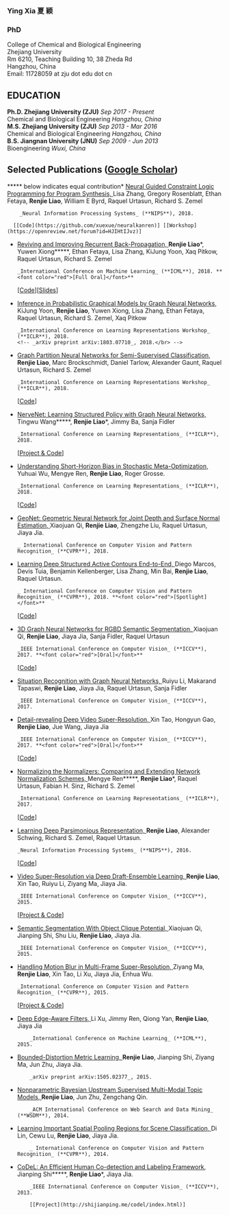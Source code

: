 ### Ying Xia 夏 颖

### PhD

College of Chemical and Biological Engineering<br/>
Zhejiang University<br/>
Rm 6210, Teaching Building 10, 38 Zheda Rd <br/>
Hangzhou, China <br/>
Email: 11728059 at zju dot edu dot cn<br/>


## EDUCATION

**Ph.D.   Zhejiang University (ZJU)**                                 *Sep 2017 - Present* <br/>
	Chemical and Biological Engineering                              *Hangzhou, China*<br/>
**M.S.    Zhejiang University (ZJU)**                                *Sep 2013 - Mar 2016* <br/>
	Chemical and Biological Engineering                              *Hangzhou, China*<br/>
**B.S.    	Jiangnan University (JNU)**                          *Sep 2009 - Jun 2013* <br/>
	Bioengineering                                                       *Wuxi, China* <br/>

## Selected Publications ([Google Scholar](http://scholar.google.com/citations?user=2wrS35MAAAAJ&amp;hl=en&amp;oi=ao))

  ***** below indicates equal contribution*   [Neural Guided Constraint Logic Programming for Program Synthesis,
](https://arxiv.org/pdf/1809.02840.pdf)
    Lisa Zhang, Gregory Rosenblatt, Ethan Fetaya, **Renjie Liao**, William E Byrd, Raquel Urtasun, Richard S. Zemel

        _Neural Information Processing Systems_ (**NIPS**), 2018.

      [[Code](https://github.com/xuexue/neuralkanren)] [[Workshop](https://openreview.net/forum?id=HJIHtIJvz)]
*   [Reviving and Improving Recurrent Back-Propagation,
](https://arxiv.org/pdf/1803.06396.pdf)
    **Renjie Liao***, Yuwen Xiong*****, Ethan Fetaya, Lisa Zhang, KiJung Yoon, Xaq Pitkow, Raquel Urtasun, Richard S. Zemel

        _International Conference on Machine Learning_ (**ICML**), 2018. **<font color="red">[Full Oral]</font>**

      [[Code](https://github.com/lrjconan/RBP)][[Slides](./papers/rbp_slides.pdf)]

*   [Inference in Probabilistic Graphical Models by Graph Neural Networks,
](https://arxiv.org/pdf/1803.07710.pdf)
    KiJung Yoon, **Renjie Liao**, Yuwen Xiong, Lisa Zhang, Ethan Fetaya, Raquel Urtasun, Richard S. Zemel, Xaq Pitkow

        _International Conference on Learning Representations Workshop_ (**ICLR**), 2018.
        <!-- _arXiv preprint arXiv:1803.07710_, 2018.</br> -->

*   [Graph Partition Neural Networks for Semi-Supervised Classification,
](https://arxiv.org/pdf/1803.06272.pdf)
    **Renjie Liao**, Marc Brockschmidt, Daniel Tarlow, Alexander Gaunt, Raquel Urtasun, Richard S. Zemel

        _International Conference on Learning Representations Workshop_ (**ICLR**), 2018.

      [[Code](https://github.com/Microsoft/graph-partition-neural-network-samples)]
*   [NerveNet: Learning Structured Policy with Graph Neural Networks,
](https://openreview.net/pdf?id=S1sqHMZCb)
    Tingwu Wang*****, **Renjie Liao***, Jimmy Ba, Sanja Fidler

        _International Conference on Learning Representations_ (**ICLR**), 2018.

      [[Project &amp; Code](http://www.cs.toronto.edu/~tingwuwang/nervenet.html)]
*   [Understanding Short-Horizon Bias in Stochastic Meta-Optimization,
](https://arxiv.org/pdf/1803.02021.pdf)
    Yuhuai Wu, Mengye Ren, **Renjie Liao**, Roger Grosse.

        _International Conference on Learning Representations_ (**ICLR**), 2018.

      [[Code](https://github.com/renmengye/meta-optim-public)]

*   [GeoNet: Geometric Neural Network for Joint Depth and Surface Normal Estimation,
](./papers/CVPR_2018_GeoNet.pdf)
    Xiaojuan Qi, **Renjie Liao**, Zhengzhe Liu, Raquel Urtasun, Jiaya Jia.

        _ International Conference on Computer Vision and Pattern Recognition_ (**CVPR**), 2018.

*   [Learning Deep Structured Active Contours End-to-End,
](https://arxiv.org/pdf/1803.06329.pdf)
    Diego Marcos, Devis Tuia, Benjamin Kellenberger, Lisa Zhang, Min Bai, **Renjie Liao**, Raquel Urtasun.

        _ International Conference on Computer Vision and Pattern Recognition_ (**CVPR**), 2018. **<font color="red">[Spotlight]</font>**

      [[Code](https://github.com/dmarcosg/DSAC)]

*   [3D Graph Neural Networks for RGBD Semantic Segmentation,
](./papers/iccv_2017_3DGNN.pdf)
    Xiaojuan Qi, **Renjie Liao**, Jiaya Jia, Sanja Fidler, Raquel Urtasun

        _IEEE International Conference on Computer Vision_ (**ICCV**), 2017. **<font color="red">[Oral]</font>**
      [[Code](https://github.com/xjqicuhk/3DGNN)]

*   [Situation Recognition with Graph Neural Networks,
](./papers/iccv_2017_situation.pdf)
    Ruiyu Li, Makarand Tapaswi, **Renjie Liao**, Jiaya Jia, Raquel Urtasun, Sanja Fidler

        _IEEE International Conference on Computer Vision_ (**ICCV**), 2017.
*   [Detail-revealing Deep Video Super-Resolution,
](./papers/iccv_2017_detail_SR.pdf)
    Xin Tao, Hongyun Gao, **Renjie Liao**, Jue Wang, Jiaya Jia

        _IEEE International Conference on Computer Vision_ (**ICCV**), 2017. **<font color="red">[Oral]</font>**

      [[Code](https://github.com/jiangsutx/SPMC_VideoSR)]

*   [Normalizing the Normalizers: Comparing and Extending Network Normalization Schemes,
](./papers/arXiv_2016_Normalization.pdf)
    Mengye Ren*****, **Renjie Liao***, Raquel Urtasun, Fabian H. Sinz, Richard S. Zemel

        _International Conference on Learning Representations_ (**ICLR**), 2017.

      [[Code](https://github.com/renmengye/div-norm)]

*   [Learning Deep Parsimonious Representation,
](./papers/NIPS_2016_Parsimonious.pdf)
    **Renjie Liao**, Alexander Schwing, Richard S. Zemel, Raquel Urtasun.

        _Neural Information Processing Systems_ (**NIPS**), 2016.

      [[Code](https://github.com/lrjconan/deep_parsimonious)]

*   [Video Super-Resolution via Deep Draft-Ensemble Learning,
](./papers/ICCV_2015_Video.pdf)
    **Renjie Liao**, Xin Tao, Ruiyu Li, Ziyang Ma, Jiaya Jia.

        _IEEE International Conference on Computer Vision_ (**ICCV**), 2015.

      [[Project &amp; Code](http://www.cse.cuhk.edu.hk/leojia/projects/DeepSR/)]

*   [Semantic Segmentation With Object Clique Potential,
](./papers/ICCV_2015_Semantic.pdf)
    Xiaojuan Qi, Jianping Shi, Shu Liu, **Renjie Liao**, Jiaya Jia.

        _IEEE International Conference on Computer Vision_ (**ICCV**), 2015.
*   [Handling Motion Blur in Multi-Frame Super-Resolution,
](./papers/CVPR_2015_Handling.pdf)
    Ziyang Ma, **Renjie Liao**, Xin Tao, Li Xu, Jiaya Jia, Enhua Wu.

        _International Conference on Computer Vision and Pattern Recognition_ (**CVPR**), 2015.

      [[Project &amp; Code](http://www.cse.cuhk.edu.hk/~leojia/projects/mfsr/index.html)]

*   [Deep Edge-Aware Filters,
](./papers/ICML_2015_Deep.pdf)
    Li Xu, Jimmy Ren, Qiong Yan, **Renjie Liao**, Jiaya Jia

    		_International Conference on Machine Learning_ (**ICML**), 2015.
*   [Bounded-Distortion Metric Learning,
](./papers/arXiv_2015_Bounded.pdf)
		**Renjie Liao**, Jianping Shi, Ziyang Ma, Jun Zhu, Jiaya Jia.

    		_arXiv preprint arXiv:1505.02377_, 2015.

*   [Nonparametric Bayesian Upstream Supervised Multi-Modal Topic Models,
](./papers/WSDM_2014_NPBUS.pdf)
		**Renjie Liao**, Jun Zhu, Zengchang Qin.

    		_ACM International Conference on Web Search and Data Mining_ (**WSDM**), 2014.

*   [Learning Important Spatial Pooling Regions for Scene Classification,
](./papers/CVPR_2014_ISPR.pdf)
		Di Lin, Cewu Lu, **Renjie Liao**, Jiaya Jia.

    		_ International Conference on Computer Vision and Pattern Recognition_ (**CVPR**), 2014.

*   [CoDeL: An Efficient Human Co-detection and Labeling Framework,
](./papers/ICCV_2013_CoDeL.pdf)
		Jianping Shi*****, **Renjie Liao***, Jiaya Jia.

    		_IEEE International Conference on Computer Vision_ (**ICCV**), 2013.

			[[Project](http://shijianping.me/codel/index.html)]

<!--*   [Image Super-Resolution Using Local Learnable Kernel Regression,</br>](./papers/ACCV_2012_SR.pdf)
		**Renjie Liao**, Zengchang Qin.</br>
		_Asian Conference on Computer Vision_ (**ACCV**), 2012.  </br>

			[[Code](./code/SR_LLKR.zip)]

## Talks

*   Graph Neural Networks. [IBM Thomas J. Watson Research Center](http://www.research.ibm.com/labs/watson/index.shtml), Yorktown Heights, NY, Aug. 9, 2018*   Graph Neural Networks. [NEC Labs](http://www.nec-labs.com/), Princeton, NJ, Aug. 7, 2018*   Graph Neural Networks. [Borealis AI](http://www.borealisai.com/), Toronto, ON, Jul. 6, 2018*   Reviving and Improving Recurrent Back-Propagation. [Borealis AI](http://www.borealisai.com/), Edmonton, AB, Apr. 27, 2018*   Graph Neural Networks. Department of Computing Science, University of Alberta, Edmonton, AB, Apr. 26, 2018*   Graph Neural Networks. Google Brain, Toronto, Mar. 27, 2018*   Deep Learning on Graphs. [UTMIST](http://utmist.sa.utoronto.ca/), Toronto, ON, Jan. 29, 2018*   Deep Learning on Graphs. [ML Ensemble](http://mlensemble.com/), Toronto, ON, Jan. 20, 2018

## Teaching

*   CSC 321: Introduction to Neural Networks (2017 Winter)*   ECE 521: Inference Algorithms and Machine Learning (2017 Winter)*   CSC 411/2515: Introduction to Machine Learning (2016 Fall)*   CSC 321: Introduction to Neural Networks (2016 Winter)
        The [assignment](http://www.cs.toronto.edu/~guerzhoy/tmp/understand-rnn/) I designed with [Michael Guerzhoy](http://www.cs.toronto.edu/~guerzhoy/) is accepted by _The 8th Symposium On Educational Advances In Artificial Intelligence, Model AI Assignments_, **AAAI**, 2018.
*   CSC 411/2515: Introduction to Machine Learning (2015 Fall)

## Services

*   Journal Reviewer: [IEEE TIP](http://ieeexplore.ieee.org/xpl/RecentIssue.jsp?punumber=83), [IEEE TNNLS](http://ieeexplore.ieee.org/xpl/RecentIssue.jsp?punumber=5962385), [IEEE TCSVT](http://ieeexplore.ieee.org/xpl/RecentIssue.jsp?punumber=76), [IEEE MM](https://ieeexplore.ieee.org/xpl/RecentIssue.jsp?punumber=93), [IJCV](https://link.springer.com/journal/11263), [CVIU](https://www.journals.elsevier.com/computer-vision-and-image-understanding/), [TVCJ](https://link.springer.com/journal/371)*   Conference Reviewer: ICLR 2019, CVPR 2019, NIPS 2018, ECCV 2018, UAI 2018, ICML 2018, CVPR 2018, ICLR 2018, AAAI 2018, NIPS 2017, ICML 2017, ICCV 2017, ICLR 2017, NIPS 2016

## Honors &amp; Awards



## Miscellany

Hobbies: Fingerstyle Guitar, Basketball, Soccer, PC Games.

Last Updated by Renjie: Aug 12 2018
